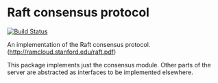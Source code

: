 # Raft consensus protocol

[![Build Status](https://travis-ci.org/divtxt/raft-consensus.svg?branch=master)](https://travis-ci.org/divtxt/raft-consensus)

An implementation of the Raft consensus protocol.
(<http://ramcloud.stanford.edu/raft.pdf>)

This package implements just the consensus module. Other parts of the server
are abstracted as interfaces to be implemented elsewhere.
